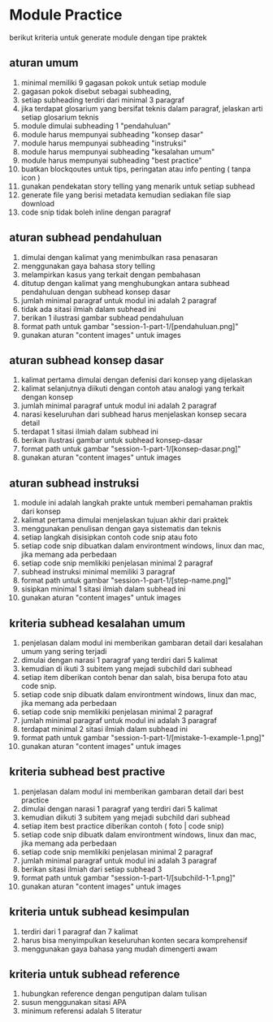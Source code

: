# Module Practice
berikut kriteria untuk generate module dengan tipe praktek


## aturan umum
1. minimal memiliki 9 gagasan pokok untuk setiap module
2. gagasan pokok disebut sebagai subheading,
3. setiap subheading terdiri dari minimal 3 paragraf
4. jika terdapat glosarium yang bersifat teknis dalam paragraf, jelaskan arti setiap glosarium teknis
5. module dimulai subheading 1 "pendahuluan"
6. module harus mempunyai subheading "konsep dasar"
7. module harus mempunyai subheading "instruksi"
8. module harus mempunyai subheading "kesalahan umum"
9. module harus mempunyai subheading "best practice"
10. buatkan blockqoutes untuk tips, peringatan atau info penting ( tanpa icon )
11. gunakan pendekatan story telling yang menarik untuk setiap subhead
12. generate file yang berisi metadata kemudian sediakan file siap download
13. code snip tidak boleh inline dengan paragraf


## aturan subhead pendahuluan
1. dimulai dengan kalimat yang menimbulkan rasa penasaran
2. menggunakan gaya bahasa story telling
2. melampirkan kasus yang terkait dengan pembahasan
3. ditutup dengan kalimat yang menghubungkan antara subhead pendahuluan dengan subhead konsep dasar
4. jumlah minimal paragraf untuk modul ini adalah 2 paragraf
5. tidak ada sitasi ilmiah dalam subhead ini 
6. berikan 1 ilustrasi gambar subhead pendahuluan
7. format path untuk gambar "session-1-part-1/[pendahuluan.png]"
8. gunakan aturan "content images" untuk images

## aturan subhead konsep dasar
1. kalimat pertama dimulai dengan defenisi dari konsep yang dijelaskan
2. kalimat selanjutnya diikuti dengan contoh atau analogi yang terkait dengan konsep
3. jumlah minimal paragraf untuk modul ini adalah 2 paragraf
4. narasi keseluruhan dari subhead harus menjelaskan konsep secara detail
5. terdapat 1 sitasi ilmiah dalam subhead ini 
6. berikan ilustrasi gambar untuk subhead konsep-dasar
7. format path untuk gambar "session-1-part-1/[konsep-dasar.png]"
8. gunakan aturan "content images" untuk images

## aturan subhead instruksi
1. module ini adalah langkah prakte untuk memberi pemahaman praktis dari konsep
1. kalimat pertama dimulai menjelaskan tujuan akhir dari praktek
2. menggunakan penulisan dengan gaya sistematis dan teknis 
3. setiap langkah disisipkan contoh code snip atau foto 
5. setiap code snip dibuatkan dalam environtment windows, linux dan mac, jika memang ada perbedaan
6. setiap code snip memlikiki penjelasan minimal 2 paragraf
8. subhead instruksi minimal memiliki 3 paragraf
10. format path untuk gambar "session-1-part-1/[step-name.png]"
11. sisipkan minimal 1 sitasi ilmiah dalam subhead ini 
12. gunakan aturan "content images" untuk images

## kriteria subhead kesalahan umum
1. penjelasan dalam modul ini memberikan gambaran detail dari kesalahan umum yang sering terjadi 
2. dimulai dengan narasi 1 paragraf yang terdiri dari 5 kalimat
3. kemudian di ikuti 3 subitem yang mejadi subchild dari subhead
4. setiap item diberikan contoh benar dan salah, bisa berupa foto atau code snip.
5. setiap code snip dibuatk dalam environtment windows, linux dan mac, jika memang ada perbedaan
6. setiap code snip memlikiki penjelasan minimal 2 paragraf
7. jumlah minimal paragraf untuk modul ini adalah 3 paragraf
8. terdapat minimal 2 sitasi ilmiah dalam subhead ini 
9. format path untuk gambar "session-1-part-1/[mistake-1-example-1.png]"
10. gunakan aturan "content images" untuk images

## kriteria subhead best practive
1. penjelasan dalam modul ini memberikan gambaran detail dari best practice
2. dimulai dengan narasi 1 paragraf yang terdiri dari 5 kalimat
3. kemudian diikuti 3 subitem yang mejadi subchild dari subhead
4. setiap item best practice diberikan contoh ( foto | code snip) 
5. setiap code snip dibuatk dalam environtment windows, linux dan mac, jika memang ada perbedaan
6. setiap code snip memlikiki penjelasan minimal 2 paragraf
7. jumlah minimal paragraf untuk modul ini adalah 3 paragraf
8. berikan sitasi ilmiah dari setiap subhead 3 
9. format path untuk gambar "session-1-part-1/[subchild-1-1.png]"
10. gunakan aturan "content images" untuk images

## kriteria untuk subhead kesimpulan
1. terdiri dari 1 paragraf dan 7 kalimat
2. harus bisa menyimpulkan keseluruhan konten secara komprehensif
3. menggunakan gaya bahasa yang mudah dimengerti awam


## kriteria untuk subhead reference
1. hubungkan reference dengan pengutipan dalam tulisan
2. susun menggunakan sitasi APA
3. minimum referensi adalah 5 literatur